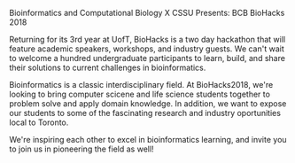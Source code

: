 Bioinformatics and Computational Biology X CSSU Presents: BCB BioHacks 2018

Returning for its 3rd year at UofT, BioHacks is a two day hackathon that will feature academic speakers, workshops, and industry guests. We can't wait to welcome a hundred undergraduate participants to learn, build, and share their solutions to current challenges in bioinformatics. 

Bioinformatics is a classic interdisciplinary field. At BioHacks2018, we're looking to bring computer scicene and life science students together to problem solve and apply domain knowledge. In addition, we want to expose our students to some of the fascinating research and industry oportunities local to Toronto. 

We're inspiring each other to excel in bioinformatics learning, and invite you to join us in pioneering the field as well!
